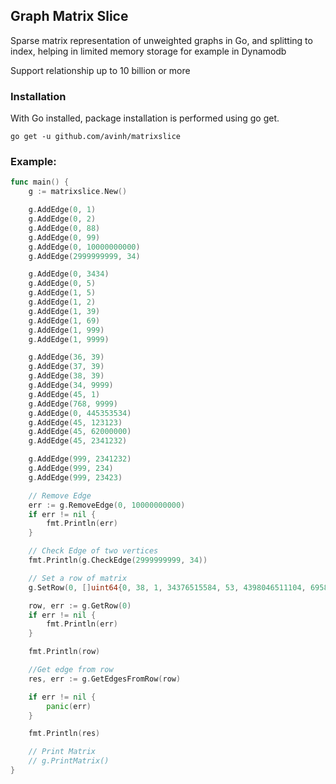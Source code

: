 ## Graph Matrix Slice

Sparse matrix representation of unweighted graphs in Go, and splitting to index, helping in limited memory storage for example in Dynamodb

Support relationship up to 10 billion or more

### Installation
With Go installed, package installation is performed using go get.

```
go get -u github.com/avinh/matrixslice
```

### Example:

``` Go
func main() {
	g := matrixslice.New()

	g.AddEdge(0, 1)
	g.AddEdge(0, 2)
	g.AddEdge(0, 88)
	g.AddEdge(0, 99)
	g.AddEdge(0, 10000000000)
	g.AddEdge(2999999999, 34)

	g.AddEdge(0, 3434)
	g.AddEdge(0, 5)
	g.AddEdge(1, 5)
	g.AddEdge(1, 2)
	g.AddEdge(1, 39)
	g.AddEdge(1, 69)
	g.AddEdge(1, 999)
	g.AddEdge(1, 9999)

	g.AddEdge(36, 39)
	g.AddEdge(37, 39)
	g.AddEdge(38, 39)
	g.AddEdge(34, 9999)
	g.AddEdge(45, 1)
	g.AddEdge(768, 9999)
	g.AddEdge(0, 445353534)
	g.AddEdge(45, 123123)
	g.AddEdge(45, 62000000)
	g.AddEdge(45, 2341232)

	g.AddEdge(999, 2341232)
	g.AddEdge(999, 234)
	g.AddEdge(999, 23423)

	// Remove Edge
	err := g.RemoveEdge(0, 10000000000)
	if err != nil {
		fmt.Println(err)
	}

	// Check Edge of two vertices
	fmt.Println(g.CheckEdge(2999999999, 34))

	// Set a row of matrix
	g.SetRow(0, []uint64{0, 38, 1, 34376515584, 53, 4398046511104, 6958648, 4611686018427387904, 156250000, 1})

	row, err := g.GetRow(0)
	if err != nil {
		fmt.Println(err)
	}

	fmt.Println(row)

	//Get edge from row
	res, err := g.GetEdgesFromRow(row)

	if err != nil {
		panic(err)
	}

	fmt.Println(res)

	// Print Matrix
	// g.PrintMatrix()
}
```
